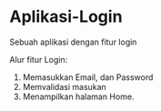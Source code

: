 # Aplikasi-Login
Sebuah aplikasi dengan fitur login

Alur fitur Login:
1. Memasukkan Email, dan Password
2. Memvalidasi masukan
3. Menampilkan halaman Home. 
